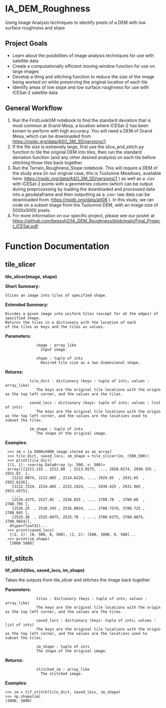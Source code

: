 # IA_DEM_Roughness
Using Image Analysis techniques to identify pixels of a DEM with low surface roughness and slope

## Project Goals
* Learn about the posibilities of image analysis techniques for use with satellite data
* Create a computationally efficient moving window function for use on large images
* Develop a tiling and stitching function to reduce the size of the image being worked on while preserving the original location of each tile
* Identify areas of low slope and low surface roughness for use with ICESat-2 satellite data

## General Workflow
1. Run the FirstLookGM notebook to find the standard deviation that is most common at Grand Mesa, a location where ICESat-2 has been known to perform with high accuracy. You will need a DEM of Grand Mesa, which can be downloaded from https://nsidc.org/data/ASO_3M_SD/versions/1
2. If the file size is extremely large, first use the slice_and_stitch.py function to tile the original DEM into tiles, then run the standard deviation function (and any other desired analysis) on each tile before stitching those tiles back together.
3. Run the Terrain_Roughness_Slope notebook. This will require a DEM of the study area (in our original case, this is Tuolumne Meadows, available here: https://nsidc.org/data/ASO_3M_SD/versions/1 ) as well as a .csv with ICESat-2 points with a geometries column (which can be output during preprocessing by loading the downloaded and processed data into a geodataframe and then outputting as a .csv: raw data can be downloaded from: https://nsidc.org/data/atl08 ). In this study, we ran code on a subset image from the Tuolumne DEM, with an image size of 5000x5000 pixels. 
4. For more information on our specific project, please see our poster at https://github.com/bessoh2/IA_DEM_Roughness/blob/main/Final_Project_ICESat.pdf:

# Function Documentation

## tile_slicer

**tile_slicer(image, shape)**

  **Short Summary:**

    Slices an image into tiles of specified shape.
    
  **Extended Summary:**
  
    Divides a given image into uniform tiles (except for at the edges) of specified shape. 
    Returns the tiles in a dictionary with the location of each
    of the tiles as keys and the tiles as values.
  
  **Parameters:** 
                  
                  image : array_like
                    Input image.
                    
                  shape : tuple of ints
                    Desired tile size as a two dimensional shape.
                    
  **Returns:**  
  
               tile_dict : dictionary (keys : tuple of ints; values : array_like)
                  The keys are the original tile locations with the origin as the top left corner, and the values are the tiles.
                  
               saved_locs : dictionary (keys: tuple of ints; values : list of ints)
                  The keys are the original tile locations with the origin as the top left corner, and the values are the locations used to subset the tiles.
                  
               im_shape : tuple of ints
                  The shape of the original image.
                  
  **Examples:**
  
     >>> im = [a 5000x5000 image stored as an array]
     >>> tile_dict, saved_locs, im_shape = tile_slicer(im, (500,500))
     >>> print(tile_dict)
     {(1, 1): <xarray.DataArray (y: 500, x: 500)>
     array([[2211.215 , 2212.88  , 2213.9575, ..., 2928.8174, 2930.355 , 2931.82  ],
       [2212.0874, 2213.885 , 2214.6226, ..., 2929.85  , 2931.65  , 2932.6226],
       [2212.7224, 2214.465 , 2215.1924, ..., 2930.425 , 2931.965 , 2933.4575],
       ...,
       [2526.4375, 2527.02  , 2526.825 , ..., 2780.78  , 2780.68  , 2780.795 ],
       [2526.25  , 2526.345 , 2526.0024, ..., 2780.7576, 2780.725 , 2780.845 ],
       [2525.36  , 2525.6875, 2525.78  , ..., 2780.6375, 2780.8875, 2780.9824]],
      dtype=float32)...
     >>> print(saved_locs)
      {(1, 1): [0, 500, 0, 500], (1, 2): [500, 1000, 0, 500]...
     >>> print(im_shape)
      [5000 5000]
     
                  
## tif_stitch

**tif_stitch(tiles, saved_locs, im_shape)**
  
  Takes the outputs from tile_slicer and stitches the image back together.
  
  **Parameters:**
  
                  tiles : dictionary (keys : tuple of ints; values : array_like)
                  The keys are the original tile locations with the origin as the top left corner, and the values are the tiles.
                  
                  saved_locs : dictionary (keys: tuple of ints; values : list of ints)
                  The keys are the original tile locations with the origin as the top left corner, and the values are the locations used to subset the tiles.
                  
                  im_shape : tuple of ints
                  The shape of the original image.
                  
  **Returns:**
  
                  stitched_im : array_like
                    The stitched image.
                    
  **Examples:**
  
    >>> im = tif_stitch(tile_dict, saved_locs, im_shape)
    >>> np.shape(im)
    (5000, 5000)
    
    
